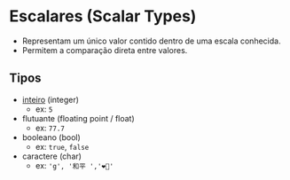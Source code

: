 # Escalares (Scalar Types)

- Representam um único valor contido dentro de uma escala conhecida.
- Permitem a comparação direta entre valores.

## Tipos

- [inteiro](./inteiros.md) (integer) 
    - ex: `5`
- flutuante (floating point / float) 
    - ex: `77.7`
- booleano (bool) 
    - ex: `true`, `false`
- caractere (char)  
    - ex: `'g', '和平
','❤️‍🔥'`